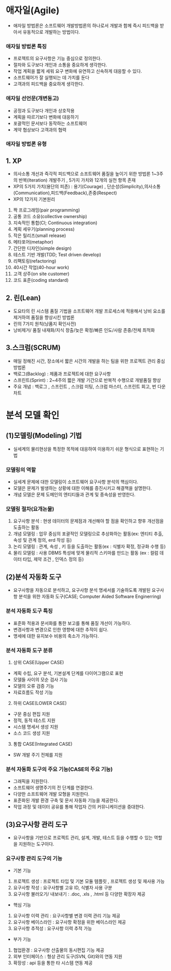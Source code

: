 # 애자일(Agile)

- 애자일 방법론은 소프트웨어 개발방법론의 하나로서 개발과 함께 즉시 피드백을 받아서 유동적으로 개발하는 방법이다.

### 애자일 방법론 특징

- 프로젝트의 요구사항은 기능 중심으로 정의한다.
- 절차와 도구보다 개인과 소통을 중요하게 생각한다.
- 작업 계획을 짧게 세워 요구 변화에 유연하고 신속하게 대응할 수 있다.
- 소프트웨어가 잘 실행되는 데 가치를 둔다
- 고객과의 피드백을 중요하게 생각한다.

### 애자일 선언문(개변동고)

- 공정과 도구보다 개인과 상호작용
- 계획을 따르기보다 변화에 대응하기
- 포괄적인 문서보다 동작하는 소프트웨어
- 계약 협상보다 고객과의 협력

### 애자일 방법론 유형

## 1. XP

- 의사소통 개선과 즉각적 피드백으로 소프트웨어 품질을 높이기 위한 방법론
  1~3주의 반복(Iteration) 개발주기 , 5가지 가치와 12개의 실천 항목 존재
- XP의 5가지 가치(용단의 피존) : 용기(Courage) , 단순성(Simplicity),의사소통(Communication),피드백(Feedback),존중(Respect)
- XP의 12가지 기본원리

1. 짝 프로그래밍(pair programming)
2. 공통 코드 소유(collective ownership)
3. 지속적인 통합(CI; Continuous integration)
4. 계획 세우기(planning process)
5. 작은 릴리즈(small release)
6. 메타포어(metaphor)
7. 간단한 디자인(simple design)
8. 테스트 기반 개발(TDD; Test driven develop)
9. 리팩토링(refactoring)
10. 40시간 작업(40-hour work)
11. 고객 상주(on site customer)
12. 코드 표준(coding standard)

## 2. 린(Lean)

- 도요타의 린 시스템 품질 기법을 소프트웨어 개발 프로세스에 적용해서 낭비 요소를 제거하여 품질을 향상시킨 방법론
- 린의 7가지 원칙(낭품지 확인사전)
- 낭비제거/ 품질 내재화/지식 창출/늦은 확정/빠른 인도/사람 존중/전체 최적화

## 3.스크럼(SCRUM)

- 매일 정해진 시간, 장소에서 짧은 시간의 개발을 하는 팀을 위한 프로젝트 관리 중심 방법론
- 백로그(Backlog) : 제품과 프로젝트에 대한 요구사항
- 스프린트(Sprint) : 2~4주의 짧은 개발 기간으로 반복적 수행으로 개발품질 향상
- 주요 개념 : 백로그 , 스프린트 , 스크럼 미팅, 스크럼 마스터, 스프린트 회고, 번 다운 차트

# 분석 모델 확인

## (1)모델링(Modeling) 기법

- 실세계의 물리현상을 특정한 목적에 대응하여 이용하기 쉬운 형식으로 표현하는 기법

### 모델링의 역할

- 실세계 문제에 대한 모델링이 소프트웨어 요구사항 분석의 핵심이다.
- 모델은 문제가 발생하는 상황에 대한 이해를 증진시키고 해결책을 설명한다.
- 개념 모델은 문제 도메인의 엔티티들과 관계 및 종속성을 반영한다.

### 모델링 절차(요개논물)

1. 요구사항 분석 : 현생 데이터의 문제점과 개선해야 할 점을 확인하고 향후 개선점을 도출하는 활동
2. 개념 모델링 : 업무 중심의 포괄적인 모델링으로 추상화하는 활동(ex: 엔티티 추출, 속성 및 관계 정의, erd 작성 등)
3. 논리 모델링 : 관계, 속성 , 키 등을 도출하는 활동(ex : 식별자 확정, 정규화 수행 등)
4. 물리 모델링 : 사용 DBMS 특성에 맞게 물리적 스키마를 만드는 활동
   (ex : 컬럼 데이터 타입, 제약 조건 , 인덱스 정의 등)

## (2)분석 자동화 도구

- 요구사항을 자동으로 분석하고, 요구사항 분석 명세서를 기술하도록 개발된 요구사항 분석을 위한 자동화 도구(CASE; Computer Aided Software Enginerring)

### 분석 자동화 도구 특징

- 표준화 적용과 문서화를 통한 보고를 통해 품질 개선이 가능하다.
- 변경사항과 변경으로 인한 영향에 대한 추적이 쉽다.
- 명세에 대한 유지보수 비용의 축소가 가능하다.

### 분석 자동화 도구 분류

1. 상위 CASE(Upper CASE)

- 계획 수립, 요구 분석, 기본설계 단계를 다이어그램으로 표현
- 모델들 사이의 모순 검사 기능
- 모델의 오류 검증 기능
- 자료흐름도 작성 기능

2. 하위 CASE(LOWER CASE)

- 구문 중심 편집 지원
- 정적, 동적 테스트 지원
- 시스템 명세서 생성 지원
- 소스 코드 생성 지원

3. 통합 CASE(Integrated CASE)

- SW 개발 주기 전체를 지원

### 분석 자동화 도구의 주요 기능(CASE의 주요 기능)

- 그래픽을 지원한다.
- 소프트웨어 생명주기의 전 단계를 연결한다.
- 다양한 소프트웨어 개발 모형을 지원한다.
- 표준화된 개발 환경 구축 및 문서 자동화 기능을 제공한다.
- 작업 과정 및 데이터 공유를 통해 작업자 간의 커뮤니케이션을 증대한다.

## (3)요구사항 관리 도구

- 요구사항을 기반으로 프로젝트 관리, 설계, 개발, 테스트 등을 수행할 수 있는 역할을 지원하는 도구이다.

### 요구사항 관리 도구의 기능

- 기본 기능

1. 프로젝트 생성 : 프로젝트 타입 및 기본 모듈 템플릿 , 프로젝트 생성 및 재사용 가능
2. 요구사항 작성 : 요구사항별 고유 ID, 식별자 사용 구분
3. 요구사항 불러오기/ 내보내기 : .doc, .xls , .html 등 다양한 확장자 제공

- 핵심 기능

1. 요구사항 이력 관리 : 요구사항별 변경 이력 관리 기능 제공
2. 요구사항 베이스라인 : 요구사항 확정을 위한 베이스라인 제공
3. 요구사항 추적성 : 요구사항 이력 추적 가능

- 부가 기능

1. 협업환경 : 요구사항 산출물의 동시편집 기능 제공
2. 외부 인터페이스 : 형상 관리 도구(SVN, Git)와의 연동 지원
3. 확장성 : api 등을 통한 타 시스템 연동 제공
